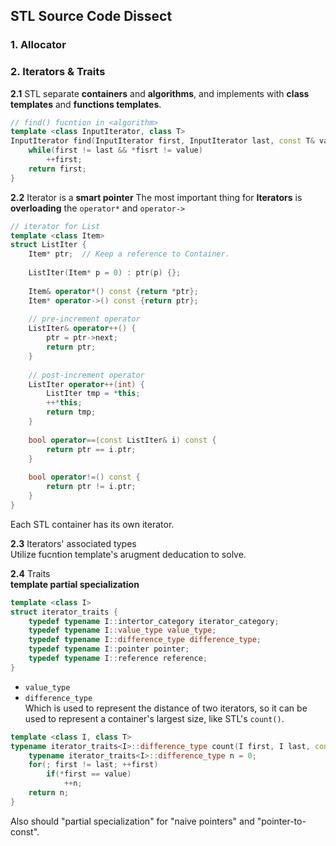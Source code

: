 ## STL Source Code Dissect

### 1. Allocator

### 2. Iterators & Traits
**2.1** STL separate **containers** and **algorithms**, and implements with **class templates** and **functions templates**.  
```c++
// find() fucntion in <algorithm>
template <class InputIterator, class T>
InputIterator find(InputIterator first, InputIterator last, const T& value) {
    while(first != last && *fisrt != value) 
        ++first;
    return first;
}
```

**2.2** Iterator is a **smart pointer**
The most important thing for **Iterators** is **overloading** the `operator*` and `operator->`   
```c++
// iterator for List
template <class Item>
struct ListIter {
    Item* ptr;  // Keep a reference to Container.
    
    ListIter(Item* p = 0) : ptr(p) {};
    
    Item& operator*() const {return *ptr};
    Item* operator->() const {return ptr};
    
    // pre-increment operator
    ListIter& operator++() {
        ptr = ptr->next;
        return ptr;
    }
    
    // post-increment operator
    ListIter operator++(int) {
        ListIter tmp = *this;
        ++*this;
        return tmp;
    }
    
    bool operator==(const ListIter& i) const {
        return ptr == i.ptr;
    }
    
    bool operator!=() const {
        return ptr != i.ptr;
    }
}
```
Each STL container has its own iterator.  

**2.3** Iterators' associated types  
Utilize fucntion template's arugment deducation to solve.  

**2.4** Traits  
**template partial specialization**
```c++
template <class I>
struct iterator_traits {
    typedef typename I::intertor_category iterator_category;
    typedef typename I::value_type value_type;
    typedef typename I::difference_type difference_type;
    typedef typename I::pointer pointer;
    typedef typename I::reference reference;
}
```
* `value_type`
* `difference_type`  
Which is used to represent the distance of two iterators, so it can be used to represent a container's largest size, like STL's `count()`.  
```c++
template <class I, class T>
typename iterator_traits<I>::difference_type count(I first, I last, const T* value) {
    typename iterator_traits<I>::difference_type n = 0;
    for(; first != last; ++first) 
        if(*first == value)
            ++n;
    return n;
}
```
Also should "partial specialization" for "naive pointers" and "pointer-to-const".  
